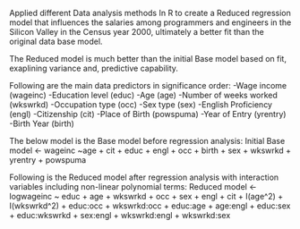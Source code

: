 Applied different Data analysis methods In R to create a Reduced regression model that influences the salaries among programmers and engineers in the Silicon Valley in the Census year 2000, ultimately a better fit than the original data base model.


The Reduced model is much better than the initial Base model based on fit, exaplining variance and, predictive capability.

Following are the main data predictors in significance order:
-Wage income (wageinc)
-Education level (educ)
-Age (age)
-Number of weeks worked (wkswrkd)
-Occupation type (occ)
-Sex type (sex)
-English Proficiency (engl)
-Citizenship (cit)
-Place of Birth (powspuma)
-Year of Entry (yrentry)
-Birth Year (birth)


The below model is the Base model before regression analysis:
Initial Base model <- wageinc ~age + cit + educ + engl + occ + birth + 
                        sex + wkswrkd + yrentry + powspuma

Following is the Reduced model after regression analysis with interaction variables including non-linear polynomial terms:
Reduced model <- logwageinc ~ educ + age + wkswrkd + occ + sex + engl + 
                             cit + I(age^2) + I(wkswrkd^2) + educ:occ + wkswrkd:occ + 
                             educ:age + age:engl + educ:sex + educ:wkswrkd + sex:engl + 
                             wkswrkd:engl + wkswrkd:sex


